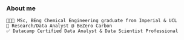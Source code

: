 ### About me 

	👨🏻‍🎓 MSc, BEng Chemical Engineering graduate from Imperial & UCL
	🛄 Research/Data Analyst @ BeZero Carbon
	✅ Datacamp Certified Data Analyst & Data Scientist Professional
	


